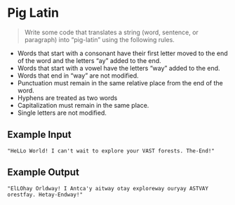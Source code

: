 # Pig Latin #

> Write some code that translates a string (word, sentence, or paragraph) into “pig-latin” using the following rules.

* Words that start with a consonant have their first letter moved to the end of the word and the letters “ay” added to the end.
* Words that start with a vowel have the letters “way” added to the end.
* Words that end in “way” are not modified.
* Punctuation must remain in the same relative place from the end of the word.
* Hyphens are treated as two words
* Capitalization must remain in the same place.
* Single letters are not modified.

## Example Input ##

    "HeLLo World! I can't wait to explore your VAST forests. The-End!"

## Example Output ##

    "ElLOhay Orldway! I Antca'y aitway otay exploreway ouryay ASTVAY orestfay. Hetay-Endway!"
